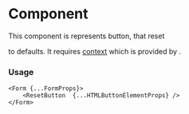 # <ResetButton /> Component
This component is represents button, that reset [<Form />](./Form.md) to defaults.
It requires [context](../src/Form/FormContext.ts) which is provided by [<Form/>](./Form.md).

### Usage

```tsx
<Form {...FormProps}>
    <ResetButton  {...HTMLButtonElementProps} />
</Form>
```
